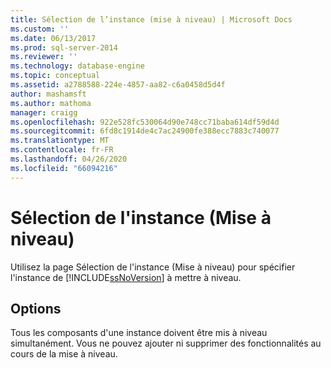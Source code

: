 ```yaml
---
title: Sélection de l’instance (mise à niveau) | Microsoft Docs
ms.custom: ''
ms.date: 06/13/2017
ms.prod: sql-server-2014
ms.reviewer: ''
ms.technology: database-engine
ms.topic: conceptual
ms.assetid: a2788588-224e-4857-aa82-c6a0458d5d4f
author: mashamsft
ms.author: mathoma
manager: craigg
ms.openlocfilehash: 922e528fc530064d90e748cc71baba614df59d4d
ms.sourcegitcommit: 6fd8c1914de4c7ac24900fe388ecc7883c740077
ms.translationtype: MT
ms.contentlocale: fr-FR
ms.lasthandoff: 04/26/2020
ms.locfileid: "66094216"
---
```

# <a name="instance-selection-upgrade"></a>Sélection de l'instance (Mise à niveau)
  Utilisez la page Sélection de l'instance (Mise à niveau) pour spécifier l'instance de [!INCLUDE[ssNoVersion](../../includes/ssnoversion-md.md)] à mettre à niveau.  
  
## <a name="options"></a>Options  
 Tous les composants d'une instance doivent être mis à niveau simultanément. Vous ne pouvez ajouter ni supprimer des fonctionnalités au cours de la mise à niveau.  
  
  
